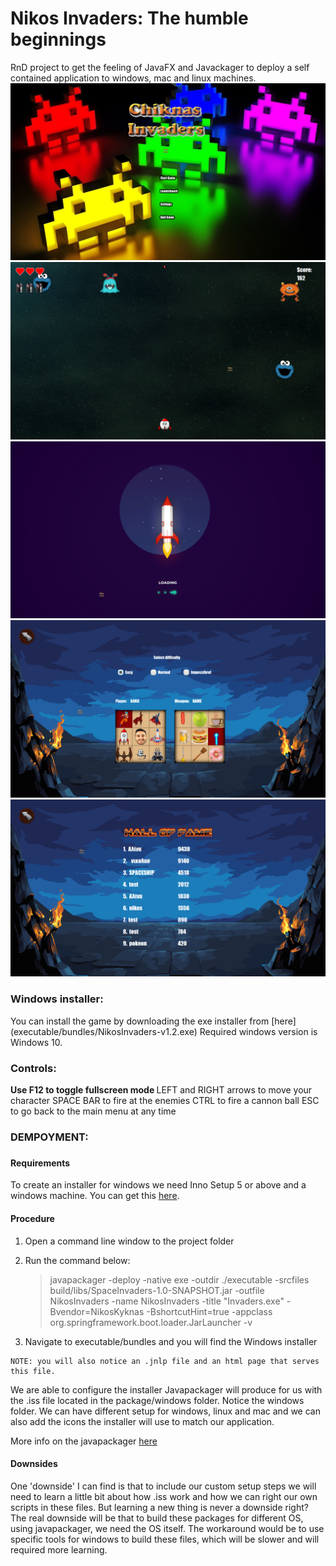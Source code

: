<h1>Nikos Invaders: The humble beginnings</h1>

RnD project to get the feeling of JavaFX and Javackager to deploy a self contained application to windows, mac and linux machines.
![menu](readmeImages/menu-priscri.png)
![game](readmeImages/game-priscri.png)
![loading](readmeImages/loading_priscri.png)
![settings](readmeImages/settings-priscri.png)
![leaderboard](readmeImages/leaderboard-priscri.png)

<h3>Windows installer:</h3>
You can install the game by downloading the exe installer from [here](executable/bundles/NikosInvaders-v1.2.exe)  
Required windows version is Windows 10.

<h3>Controls:</h3>
<b> Use F12 to toggle fullscreen mode </b>  
LEFT and RIGHT arrows to move your character  
SPACE BAR to fire at the enemies  
CTRL to fire a cannon ball  
ESC to go back to the main menu at any time  

<h3>DEMPOYMENT:<h3>

<h4>Requirements</h4>

To create an installer for windows we need Inno Setup 5 or above and a windows machine. You can get this [here](http://www.jrsoftware.org/isdl.php). 

<h4>Procedure</h4>

1. Open a command line window to the project folder
2. Run the command below:

	>javapackager -deploy -native exe -outdir ./executable -srcfiles build/libs/SpaceInvaders-1.0-SNAPSHOT.jar -outfile NikosInvaders -name NikosInvaders -title "Invaders.exe" -Bvendor=NikosKyknas -BshortcutHint=true -appclass org.springframework.boot.loader.JarLauncher -v
3. Navigate to executable/bundles and you will find the Windows installer

```
NOTE: you will also notice an .jnlp file and an html page that serves this file.
```

We are able to configure the installer Javapackager will produce for us with the .iss file located in the package/windows folder. Notice the windows folder. We can have different setup for windows, linux and mac and we can also add the icons the installer will use to match our application. 

More info on the javapackager [here](https://docs.oracle.com/javase/8/docs/technotes/guides/deploy/self-contained-packaging.html)

<h4>Downsides</h4>
One 'downside' I can find is that to include our custom setup steps we will need to learn a little bit about how .iss work and how we can right our own scripts in these files. But learning a new thing is never a downside right?
The real downside will be that to build these packages for different OS, using javapackager, we need the OS itself. The workaround would be to use specific tools for windows to build these files, which will be slower and will required more learning.